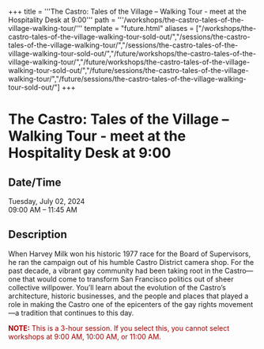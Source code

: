 +++
title = '''The Castro: Tales of the Village – Walking Tour - meet at the Hospitality Desk at 9:00'''
path = '''/workshops/the-castro-tales-of-the-village-walking-tour/'''
template = "future.html"
aliases = ["/workshops/the-castro-tales-of-the-village-walking-tour-sold-out/","/sessions/the-castro-tales-of-the-village-walking-tour/","/sessions/the-castro-tales-of-the-village-walking-tour-sold-out/","/future/workshops/the-castro-tales-of-the-village-walking-tour/","/future/workshops/the-castro-tales-of-the-village-walking-tour-sold-out/","/future/sessions/the-castro-tales-of-the-village-walking-tour/","/future/sessions/the-castro-tales-of-the-village-walking-tour-sold-out/"]
+++

<h1>The Castro: Tales of the Village – Walking Tour - meet at the Hospitality Desk at 9:00</h1>

<h2>Date/Time</h2>
<p>Tuesday, July 02, 2024<br>
09:00 AM – 11:45 AM</p>
<h2>Description</h2>

<div class="ag87-crtemvc-hsbk"><div class="css-vsf5of"><p class="carina-rte-public-DraftStyleDefault-block">When Harvey Milk won his historic 1977 race for the Board of Supervisors, he ran the campaign out of his humble Castro District camera shop. For the past decade, a vibrant gay community had been taking root in the Castro—one that would come to transform San Francisco politics out of sheer collective willpower. You’ll learn about the evolution of the Castro’s architecture, historic businesses, and the people and places that played a role in making the Castro one of the epicenters of the gay rights movement—a tradition that continues to this day.</p><p class="carina-rte-public-DraftStyleDefault-block"><span style="color: rgb(160,0,0);"><span style="font-weight: bold;">NOTE:</span> This is a 3-hour session. If you select this, you cannot select workshops at 9:00 AM, 10:00 AM, or 11:00 AM.</span></p></div></div>


